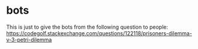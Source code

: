 # bots

This is just to give the bots from the following question to people: https://codegolf.stackexchange.com/questions/122118/prisoners-dilemma-v-3-petri-dilemma
